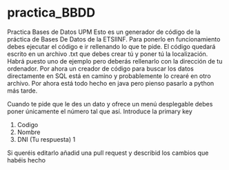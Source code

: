 # practica_BBDD
Practica Bases de Datos UPM
Esto es un generador de código de la práctica de Bases De Datos de la ETSIINF. Para ponerlo en funcionamiento debes ejecutar el código e ir rellenando lo que te pide.
El código quedará escrito en un archivo .txt que debes crear tú y poner tú la localización. Habrá puesto uno de ejemplo pero deberás rellenarlo con la dirección de tu ordenador.
Por ahora un creador de código para buscar los datos directamente en SQL está en camino y probablemente lo crearé en otro archivo.
Por ahora está todo hecho en java pero pienso pasarlo a python más tarde.

Cuando te pide que le des un dato y ofrece un menú desplegable debes poner únicamente el número tal que así.
Introduce la primary key
1. Codigo
2. Nombre
3. DNI
(Tu respuesta) 1

Si queréis editarlo añadid una pull request y describid los cambios que habéis hecho
